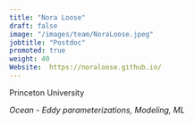 ```yaml
---
title: "Nora Loose"
draft: false
image: "/images/team/NoraLoose.jpeg"
jobtitle: "Postdoc"
promoted: true
weight: 40
Website:  https://noraloose.github.io/
---
```



Princeton University

*Ocean - Eddy parameterizations, Modeling, ML*


